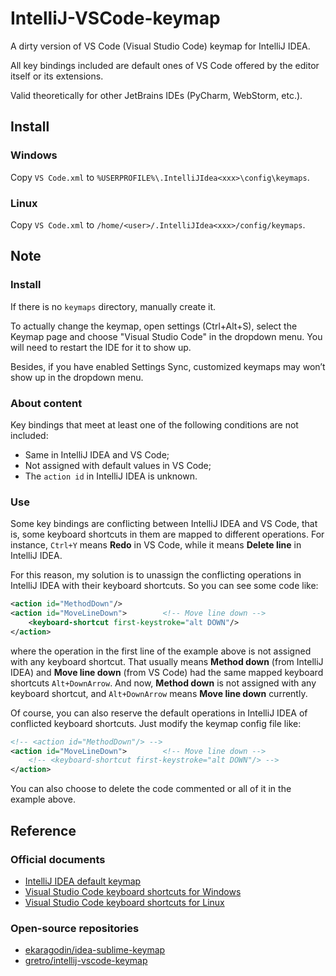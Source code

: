 # IntelliJ-VSCode-keymap

A dirty version of VS Code (Visual Studio Code) keymap for IntelliJ IDEA.

All key bindings included are default ones of VS Code offered by the editor itself or its extensions.

Valid theoretically for other JetBrains IDEs (PyCharm, WebStorm, etc.).

## Install

### Windows

Copy `VS Code.xml` to `%USERPROFILE%\.IntelliJIdea<xxx>\config\keymaps`.

### Linux

Copy `VS Code.xml` to `/home/<user>/.IntelliJIdea<xxx>/config/keymaps`.

## Note

### Install

If there is no `keymaps` directory, manually create it.

To actually change the keymap, open settings (Ctrl+Alt+S), select the Keymap page and choose "Visual Studio Code" in the dropdown menu. You will need to restart the IDE for it to show up.

Besides, if you have enabled Settings Sync, customized keymaps may won’t show up in the dropdown menu.

### About content

Key bindings that meet at least one of the following conditions are not included:

- Same in IntelliJ IDEA and VS Code;
- Not assigned with default values in VS Code;
- The `action id` in IntelliJ IDEA is unknown.

### Use

Some key bindings are conflicting between IntelliJ IDEA and VS Code, that is, some keyboard shortcuts in them are mapped to different operations. For instance, `Ctrl+Y` means **Redo** in VS Code, while it means **Delete line** in IntelliJ IDEA.

For this reason, my solution is to unassign the conflicting operations in IntelliJ IDEA with their keyboard shortcuts. So you can see some code like:

```xml
<action id="MethodDown"/>
<action id="MoveLineDown">        <!-- Move line down -->
    <keyboard-shortcut first-keystroke="alt DOWN"/>
</action>
```

where the operation in the first line of the example above is not assigned with any keyboard shortcut. That usually means **Method down** (from IntelliJ IDEA) and **Move line down** (from VS Code) had the same mapped keyboard shortcuts `Alt+DownArrow`. And now, **Method down** is not assigned with any keyboard shortcut, and `Alt+DownArrow` means **Move line down** currently.

Of course, you can also reserve the default operations in IntelliJ IDEA of conflicted keyboard shortcuts. Just modify the keymap config file like:

```xml
<!-- <action id="MethodDown"/> -->
<action id="MoveLineDown">        <!-- Move line down -->
    <!-- <keyboard-shortcut first-keystroke="alt DOWN"/> -->
</action>
```

You can also choose to delete the code commented or all of it in the example above.

## Reference

### Official documents

- [IntelliJ IDEA default keymap](https://resources.jetbrains.com/storage/products/intellij-idea/docs/IntelliJIDEA_ReferenceCard.pdf)
- [Visual Studio Code keyboard shortcuts for Windows](https://code.visualstudio.com/shortcuts/keyboard-shortcuts-windows.pdf)
- [Visual Studio Code keyboard shortcuts for Linux](https://code.visualstudio.com/shortcuts/keyboard-shortcuts-linux.pdf)

### Open-source repositories

- [ekaragodin/idea-sublime-keymap](https://github.com/ekaragodin/idea-sublime-keymap)
- [gretro/intellij-vscode-keymap](https://github.com/gretro/intellij-vscode-keymap)